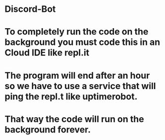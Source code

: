 # Discord-Bot
# To completely run the code on the background you must code this in an Cloud IDE like repl.it
# The program will end after an hour so we have to use a service that will ping the repl.t like uptimerobot.
# That way the code will run on the background forever.
